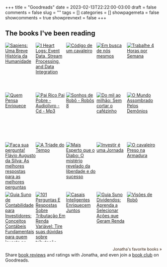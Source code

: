 +++ 
title = "Goodreads"
date = 2023-02-13T22:22:00-03:00
draft = false 
comments = false 
slug = "" 
tags = []
categories = []
showpagemeta = false
showcomments = true
showprevnext = false
+++
<div>
<style type="text/css" media="screen">
   .gr_grid_container {
   /* customize grid container div here. eg: width: 500px; */
   }
   .gr_grid_book_container {
   /* customize book cover container div here */
   float: left;
   width: 98px;
   height: 160px;
   padding: 0px 0px;
   overflow: hidden;
   }
</style>
<div id="gr_grid_widget_1676337582">
   <!-- Show static html as a placeholder in case js is not enabled - javascript include will override this if things work -->
   <h2>
      <a style="text-decoration: none;" rel="nofollow" href="https://www.goodreads.com/review/list/38508253-jonatha?shelf=read&utm_medium=api&utm_source=grid_widget">The books I've been reading</a>
   </h2>
   <div class="gr_grid_container">
      <div class="gr_grid_book_container"><a title="Sapiens: Uma Breve História da Humanidade" rel="nofollow" href="https://www.goodreads.com/book/show/25681499-sapiens"><img alt="Sapiens: Uma Breve História da Humanidade" border="0" src="https://i.gr-assets.com/images/S/compressed.photo.goodreads.com/books/1433673950l/25681499._SX98_.jpg" /></a></div>
      <div class="gr_grid_book_container"><a title="I Heart Logs: Event Data, Stream Processing, and Data Integration" rel="nofollow" href="https://www.goodreads.com/book/show/23237460-i-heart-logs"><img alt="I Heart Logs: Event Data, Stream Processing, and Data Integration" border="0" src="https://i.gr-assets.com/images/S/compressed.photo.goodreads.com/books/1411940539l/23237460._SX98_.jpg" /></a></div>
      <div class="gr_grid_book_container"><a title="Código de um cavaleiro" rel="nofollow" href="https://www.goodreads.com/book/show/34096594-c-digo-de-um-cavaleiro"><img alt="Código de um cavaleiro" border="0" src="https://i.gr-assets.com/images/S/compressed.photo.goodreads.com/books/1485964747l/34096594._SX98_.jpg" /></a></div>
      <div class="gr_grid_book_container"><a title="Em busca de nós mesmos" rel="nofollow" href="https://www.goodreads.com/book/show/37759941-em-busca-de-n-s-mesmos"><img alt="Em busca de nós mesmos" border="0" src="https://i.gr-assets.com/images/S/compressed.photo.goodreads.com/books/1514483204l/37759941._SX98_.jpg" /></a></div>
      <div class="gr_grid_book_container"><a title="Trabalhe 4 Horas por Semana" rel="nofollow" href="https://www.goodreads.com/book/show/59846324-trabalhe-4-horas-por-semana"><img alt="Trabalhe 4 Horas por Semana" border="0" src="https://i.gr-assets.com/images/S/compressed.photo.goodreads.com/books/1639840661l/59846324._SX98_.jpg" /></a></div>
      <div class="gr_grid_book_container"><a title="Quem Pensa Enriquece" rel="nofollow" href="https://www.goodreads.com/book/show/8663722-quem-pensa-enriquece"><img alt="Quem Pensa Enriquece" border="0" src="https://i.gr-assets.com/images/S/compressed.photo.goodreads.com/books/1385736753l/8663722._SX98_.jpg" /></a></div>
      <div class="gr_grid_book_container"><a title="Pai Rico Pai Pobre - Audiolivro - Cd - Mp3" rel="nofollow" href="https://www.goodreads.com/book/show/42768127-pai-rico-pai-pobre---audiolivro---cd---mp3"><img alt="Pai Rico Pai Pobre - Audiolivro - Cd - Mp3" border="0" src="https://i.gr-assets.com/images/S/compressed.photo.goodreads.com/books/1542110372l/42768127._SX98_.jpg" /></a></div>
      <div class="gr_grid_book_container"><a title="Sonhos de Robô - Robôs 8" rel="nofollow" href="https://www.goodreads.com/book/show/18211773-sonhos-de-rob---rob-s-8"><img alt="Sonhos de Robô - Robôs 8" border="0" src="https://i.gr-assets.com/images/S/compressed.photo.goodreads.com/books/1374064780l/18211773._SX98_.jpg" /></a></div>
      <div class="gr_grid_book_container"><a title="Do mil ao milhão: Sem cortar o cafézinho" rel="nofollow" href="https://www.goodreads.com/book/show/42267651-do-mil-ao-milh-o"><img alt="Do mil ao milhão: Sem cortar o cafézinho" border="0" src="https://i.gr-assets.com/images/S/compressed.photo.goodreads.com/books/1539133017l/42267651._SX98_.jpg" /></a></div>
      <div class="gr_grid_book_container"><a title="O Mundo Assombrado Pelos Demônios" rel="nofollow" href="https://www.goodreads.com/book/show/21939710-o-mundo-assombrado-pelos-dem-nios"><img alt="O Mundo Assombrado Pelos Demônios" border="0" src="https://i.gr-assets.com/images/S/compressed.photo.goodreads.com/books/1397694739l/21939710._SX98_.jpg" /></a></div>
      <div class="gr_grid_book_container"><a title="Faça sua pergunta! Flávio Augusto da Silva: As melhores respostas para as melhores perguntas" rel="nofollow" href="https://www.goodreads.com/book/show/59556241-fa-a-sua-pergunta-fl-vio-augusto-da-silva"><img alt="Faça sua pergunta! Flávio Augusto da Silva: As melhores respostas para as melhores perguntas" border="0" src="https://i.gr-assets.com/images/S/compressed.photo.goodreads.com/books/1636234058l/59556241._SX98_.jpg" /></a></div>
      <div class="gr_grid_book_container"><a title="A Tríade do Tempo" rel="nofollow" href="https://www.goodreads.com/book/show/13618175-a-tr-ade-do-tempo"><img alt="A Tríade do Tempo" border="0" src="https://i.gr-assets.com/images/S/compressed.photo.goodreads.com/books/1335467885l/13618175._SX98_.jpg" /></a></div>
      <div class="gr_grid_book_container"><a title="Mais Esperto que o Diabo: O mistério revelado da liberdade e do sucesso" rel="nofollow" href="https://www.goodreads.com/book/show/28187852-mais-esperto-que-o-diabo"><img alt="Mais Esperto que o Diabo: O mistério revelado da liberdade e do sucesso" border="0" src="https://i.gr-assets.com/images/S/compressed.photo.goodreads.com/books/1450031033l/28187852._SX98_.jpg" /></a></div>
      <div class="gr_grid_book_container"><a title="Investir é uma Jornada" rel="nofollow" href="https://www.goodreads.com/book/show/57804669-investir-uma-jornada"><img alt="Investir é uma Jornada" border="0" src="https://i.gr-assets.com/images/S/compressed.photo.goodreads.com/books/1618941158l/57804669._SX98_.jpg" /></a></div>
      <div class="gr_grid_book_container"><a title="O cavaleiro Preso na Armadura" rel="nofollow" href="https://www.goodreads.com/book/show/13028432-o-cavaleiro-preso-na-armadura"><img alt="O cavaleiro Preso na Armadura" border="0" src="https://i.gr-assets.com/images/S/compressed.photo.goodreads.com/books/1320790403l/13028432._SX98_.jpg" /></a></div>
      <div class="gr_grid_book_container"><a title="Guia Suno de Contabilidade para Investidores: Conceitos Contábeis Fundamentais para quem Investe na Bolsa" rel="nofollow" href="https://www.goodreads.com/book/show/40945449-guia-suno-de-contabilidade-para-investidores"><img alt="Guia Suno de Contabilidade para Investidores: Conceitos Contábeis Fundamentais para quem Investe na Bolsa" border="0" src="https://i.gr-assets.com/images/S/compressed.photo.goodreads.com/books/1532540012l/40945449._SX98_.jpg" /></a></div>
      <div class="gr_grid_book_container"><a title="101 Perguntas E Respostas Sobre Tributação Em Renda Variável: Tire suas dúvidas sobre tributação para Bolsa de Valores" rel="nofollow" href="https://www.goodreads.com/book/show/44775358-101-perguntas-e-respostas-sobre-tributa-o-em-renda-vari-vel"><img alt="101 Perguntas E Respostas Sobre Tributação Em Renda Variável: Tire suas dúvidas sobre tributação para Bolsa de Valores" border="0" src="https://i.gr-assets.com/images/S/compressed.photo.goodreads.com/books/1554278596l/44775358._SX98_.jpg" /></a></div>
      <div class="gr_grid_book_container"><a title="Casais Inteligentes Enriquecem Juntos" rel="nofollow" href="https://www.goodreads.com/book/show/2201211.Casais_Inteligentes_Enriquecem_Juntos"><img alt="Casais Inteligentes Enriquecem Juntos" border="0" src="https://i.gr-assets.com/images/S/compressed.photo.goodreads.com/books/1226627815l/2201211._SX98_.jpg" /></a></div>
      <div class="gr_grid_book_container"><a title="Guia Suno Dividendos: Aprenda a Selecionar Ações que Geram Renda" rel="nofollow" href="https://www.goodreads.com/book/show/37050157-guia-suno-dividendos"><img alt="Guia Suno Dividendos: Aprenda a Selecionar Ações que Geram Renda" border="0" src="https://i.gr-assets.com/images/S/compressed.photo.goodreads.com/books/1512752533l/37050157._SX98_.jpg" /></a></div>
      <div class="gr_grid_book_container"><a title="Visões de Robô" rel="nofollow" href="https://www.goodreads.com/book/show/11711601-vis-es-de-rob"><img alt="Visões de Robô" border="0" src="https://i.gr-assets.com/images/S/compressed.photo.goodreads.com/books/1373998384l/11711601._SX98_.jpg" /></a></div>
      <br style="clear: both"/><br/><a class="gr_grid_branding" style="font-size: .9em; color: #382110; text-decoration: none; float: right; clear: both" rel="nofollow" href="https://www.goodreads.com/user/show/38508253-jonatha">Jonatha's favorite books »</a>
      <noscript><br/>Share <a rel="nofollow" href="/">book reviews</a> and ratings with Jonatha, and even join a <a rel="nofollow" href="/group">book club</a> on Goodreads.</noscript>
   </div>
   <script src="https://www.goodreads.com/review/grid_widget/38508253.The%20books%20I've%20been%20reading?cover_size=medium&hide_link=&hide_title=&num_books=200&order=d&shelf=read&sort=date_read&widget_id=1676337582" type="text/javascript" charset="utf-8"></script>
</div>
